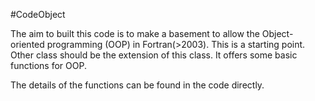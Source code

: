 #CodeObject


The aim to built this code is to make a basement to allow the Object-oriented programming (OOP) in Fortran(>2003). This is a starting point. Other class should be the extension of this class. It offers some basic functions for OOP.

The details of the functions can be found in the code directly.
